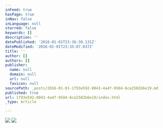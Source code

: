 ```yaml
---
inFeed: true
hasPage: true
inNav: false
inLanguage: null
starred: false
keywords: []
description: ''
datePublished: '2016-01-01T23:36:30.131Z'
dateModified: '2016-01-01T23:35:07.037Z'
title: ''
author: []
authors: []
publisher:
  name: null
  domain: null
  url: null
  favicon: null
sourcePath: _posts/2016-01-01-1f93e592-8043-4a4f-9584-6ce2502b6e19.md
published: true
url: 1f93e592-8043-4a4f-9584-6ce2502b6e19/index.html
_type: Article

---
```

![](https://the-grid-user-content.s3-us-west-2.amazonaws.com/5bda2d39-4bc1-4521-b997-6cb6192ef317.jpg)
![](https://the-grid-user-content.s3-us-west-2.amazonaws.com/3904da1c-c45b-4f03-b8c2-696eaf6a56fe.jpg)